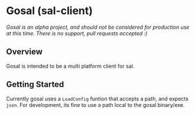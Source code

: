 # Gosal (sal-client)

*Gosal is an alpha project, and should not be considered for production use at this time.  There is no support, pull requests accepted :)*

## Overview

Gosal is intended to be a multi platform client for sal.

## Getting Started

Currently gosal uses a `LoadConfig` funtion that accepts a path, and expects `json`.  For development, its fine to use a path local to the gosal binary/exe.
